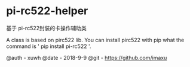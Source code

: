 # pi-rc522-helper
基于 pi-rc522封装的卡操作辅助类


A class is based on pirc522 lib.
You can install pirc522 with pip what the command is ' pip install pi-rc522 '.

@auth - xuwh
@date - 2018-9-9
@git - https://github.com/imaxu
